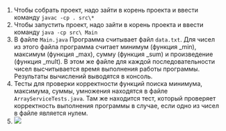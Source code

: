 1) Чтобы собрать проект, надо зайти в корень проекта и ввести команду
```javac -cp . src\*```
2) Чтобы запустить проект, надо зайти в корень проекта и ввести команду
```java -cp src\ Main```
3) В файле ```Main.java``` Программа считывает файл ```data.txt```. Для чисел из этого файла программа считает минимум (функция _min), максимум (функция _max), сумму (функция _sum) и произведение (функция _mult). В этом же файле для каждой последовательности чисел высчитывается время выполнения работы программы. Результаты вычислений выводятся в консоль.
4) Тесты для проверки корректности функций поиска минимума, максимума, суммы, умножения находятся в файле ```ArrayServiceTests.java```. Там же находится тест, который проверяет корректность выполнения программы в случае, если одно из чисел в файле является нулем.
5) ![](chart.PNG)